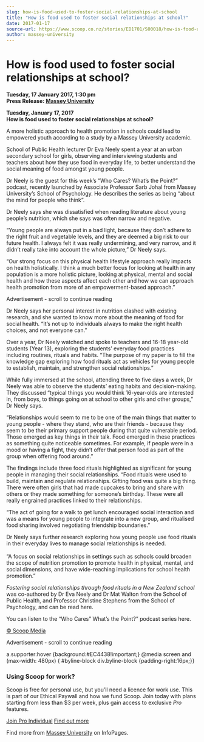 ```yaml
---
slug: how-is-food-used-to-foster-social-relationships-at-school
title: "How is food used to foster social relationships at school?"
date: 2017-01-17
source-url: https://www.scoop.co.nz/stories/ED1701/S00018/how-is-food-used-to-foster-social-relationships-at-school.htm
author: massey-university
---
```

How is food used to foster social relationships at school?
==========================================================

**Tuesday, 17 January 2017, 1:30 pm**  
**Press Release: [Massey University](https://info.scoop.co.nz/Massey_University)**

**Tuesday, January 17, 2017**  
**How is food used to foster social relationships at school?**

A more holistic approach to health promotion in schools could lead to empowered youth according to a study by a Massey University academic.

School of Public Health lecturer Dr Eva Neely spent a year at an urban secondary school for girls, observing and interviewing students and teachers about how they use food in everyday life, to better understand the social meaning of food amongst young people.

Dr Neely is the guest for this week’s “Who Cares? What’s the Point?” podcast, recently launched by Associate Professor Sarb Johal from Massey University’s School of Psychology. He describes the series as being “about the mind for people who think”.

Dr Neely says she was dissatisfied when reading literature about young people’s nutrition, which she says was often narrow and negative.

“Young people are always put in a bad light, because they don’t adhere to the right fruit and vegetable levels, and they are deemed a big risk to our future health. I always felt it was really undermining, and very narrow, and it didn’t really take into account the whole picture,” Dr Neely says.

“Our strong focus on this physical health lifestyle approach really impacts on health holistically. I think a much better focus for looking at health in any population is a more holistic picture, looking at physical, mental and social health and how these aspects affect each other and how we can approach health promotion from more of an empowerment-based approach.”

Advertisement - scroll to continue reading





Dr Neely says her personal interest in nutrition clashed with existing research, and she wanted to know more about the meaning of food for social health. “It’s not up to individuals always to make the right health choices, and not everyone can.”

Over a year, Dr Neely watched and spoke to teachers and 16-18 year-old students (Year 13), exploring the students’ everyday food practices including routines, rituals and habits. “The purpose of my paper is to fill the knowledge gap exploring how food rituals act as vehicles for young people to establish, maintain, and strengthen social relationships.”

While fully immersed at the school, attending three to five days a week, Dr Neely was able to observe the students’ eating habits and decision-making. They discussed “typical things you would think 16-year-olds are interested in, from boys, to things going on at school to other girls and other groups,” Dr Neely says.

“Relationships would seem to me to be one of the main things that matter to young people - where they stand, who are their friends - because they seem to be their primary support people during that quite vulnerable period. Those emerged as key things in their talk. Food emerged in these practices as something quite noticeable sometimes. For example, if people were in a mood or having a fight, they didn’t offer that person food as part of the group when offering food around.”

The findings include three food rituals highlighted as significant for young people in managing their social relationships. “Food rituals were used to build, maintain and regulate relationships. Gifting food was quite a big thing. There were often girls that had made cupcakes to bring and share with others or they made something for someone’s birthday. These were all really engrained practices linked to their relationships.

“The act of going for a walk to get lunch encouraged social interaction and was a means for young people to integrate into a new group, and ritualised food sharing involved negotiating friendship boundaries.”

Dr Neely says further research exploring how young people use food rituals in their everyday lives to manage social relationships is needed.  
   
“A focus on social relationships in settings such as schools could broaden the scope of nutrition promotion to promote health in physical, mental, and social dimensions, and have wide-reaching implications for school health promotion.”

_Fostering social relationships through food rituals in a New Zealand school_ was co-authored by Dr Eva Neely and Dr Mat Walton from the School of Public Health, and Professor Christine Stephens from the School of Psychology, and can be read here.

You can listen to the “Who Cares” What’s the Point?” podcast series here.

[© Scoop Media](http://www.scoop.co.nz/about/terms.html)  

Advertisement - scroll to continue reading



a.supporter:hover {background:#EC4438!important;} @media screen and (max-width: 480px) { #byline-block div.byline-block {padding-right:16px;}}

### Using Scoop for work?

Scoop is free for personal use, but you’ll need a licence for work use. This is part of our Ethical Paywall and how we fund Scoop. Join today with plans starting from less than $3 per week, plus gain access to exclusive _Pro_ features.  
  
[Join Pro Individual](https://pro.scoop.co.nz/Individual/?from=ProIn24) [Find out more](https://pro.scoop.co.nz/using-scoop-for-work/?from=ProIn24)

Find more from [Massey University](https://info.scoop.co.nz/Massey_University) on InfoPages.
